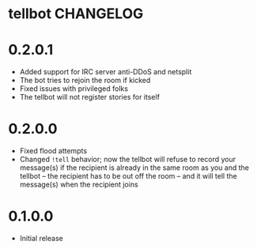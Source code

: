 tellbot CHANGELOG
=================

# 0.2.0.1

- Added support for IRC server anti-DDoS and netsplit
- The bot tries to rejoin the room if kicked
- Fixed issues with privileged folks
- The tellbot will not register stories for itself

# 0.2.0.0

- Fixed flood attempts
- Changed `!tell` behavior; now the tellbot will refuse to record your message(s) if
  the recipient is already in the same room as you and the tellbot – the
  recipient has to be out off the room – and it will tell the message(s) when
  the recipient joins

# 0.1.0.0

- Initial release
